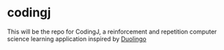 # codingj
This will be the repo for CodingJ, a reinforcement and repetition computer science learning application inspired by [Duolingo](https://www.duolingo.com/)

